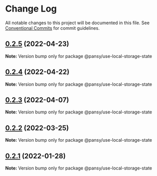 # Change Log

All notable changes to this project will be documented in this file.
See [Conventional Commits](https://conventionalcommits.org) for commit guidelines.

## [0.2.5](https://github.com/pansyjs/react-hooks/compare/@pansy/use-local-storage-state@0.2.4...@pansy/use-local-storage-state@0.2.5) (2022-04-23)

**Note:** Version bump only for package @pansy/use-local-storage-state





## [0.2.4](https://github.com/pansyjs/react-hooks/compare/@pansy/use-local-storage-state@0.2.3...@pansy/use-local-storage-state@0.2.4) (2022-04-22)

**Note:** Version bump only for package @pansy/use-local-storage-state





## [0.2.3](https://github.com/pansyjs/react-hooks/compare/@pansy/use-local-storage-state@0.2.2...@pansy/use-local-storage-state@0.2.3) (2022-04-07)

**Note:** Version bump only for package @pansy/use-local-storage-state





## [0.2.2](https://github.com/pansyjs/react-hooks/compare/@pansy/use-local-storage-state@0.2.1...@pansy/use-local-storage-state@0.2.2) (2022-03-25)

**Note:** Version bump only for package @pansy/use-local-storage-state





## [0.2.1](https://github.com/pansyjs/react-hooks/compare/@pansy/use-local-storage-state@0.2.0...@pansy/use-local-storage-state@0.2.1) (2022-01-28)

**Note:** Version bump only for package @pansy/use-local-storage-state
